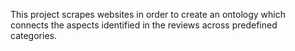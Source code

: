 This project scrapes websites in order to create an ontology which connects the aspects identified in the reviews across predefined categories.
